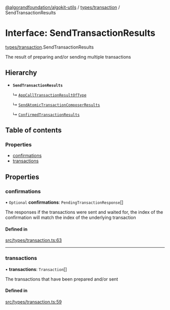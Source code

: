 [@algorandfoundation/algokit-utils](../README.md) / [types/transaction](../modules/types_transaction.md) / SendTransactionResults

# Interface: SendTransactionResults

[types/transaction](../modules/types_transaction.md).SendTransactionResults

The result of preparing and/or sending multiple transactions

## Hierarchy

- **`SendTransactionResults`**

  ↳ [`AppCallTransactionResultOfType`](types_app.AppCallTransactionResultOfType.md)

  ↳ [`SendAtomicTransactionComposerResults`](types_transaction.SendAtomicTransactionComposerResults.md)

  ↳ [`ConfirmedTransactionResults`](types_transaction.ConfirmedTransactionResults.md)

## Table of contents

### Properties

- [confirmations](types_transaction.SendTransactionResults.md#confirmations)
- [transactions](types_transaction.SendTransactionResults.md#transactions)

## Properties

### confirmations

• `Optional` **confirmations**: `PendingTransactionResponse`[]

The responses if the transactions were sent and waited for,
the index of the confirmation will match the index of the underlying transaction

#### Defined in

[src/types/transaction.ts:63](https://github.com/algorandfoundation/algokit-utils-ts/blob/main/src/types/transaction.ts#L63)

___

### transactions

• **transactions**: `Transaction`[]

The transactions that have been prepared and/or sent

#### Defined in

[src/types/transaction.ts:59](https://github.com/algorandfoundation/algokit-utils-ts/blob/main/src/types/transaction.ts#L59)
